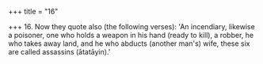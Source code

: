 +++
title = "16"

+++
16. Now they quote also (the following verses): 'An incendiary, likewise a poisoner, one who holds a weapon in his hand (ready to kill), a robber, he who takes away land, and he who abducts (another man's) wife, these six are called assassins (ātatāyin).'
